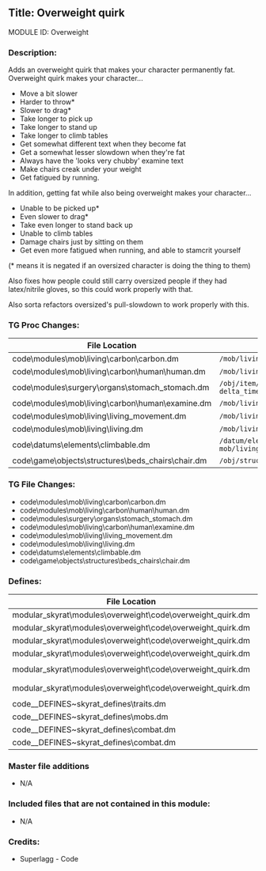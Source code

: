 ## Title: Overweight quirk

MODULE ID: Overweight

### Description:

Adds an overweight quirk that makes your character permanently fat.
Overweight quirk makes your character...
- Move a bit slower
- Harder to throw*
- Slower to drag*
- Take longer to pick up
- Take longer to stand up
- Take longer to climb tables
- Get somewhat different text when they become fat
- Get a somewhat lesser slowdown when they're fat
- Always have the 'looks very chubby' examine text
- Make chairs creak under your weight
- Get fatigued by running.

In addition, getting fat while also being overweight makes your character...
- Unable to be picked up*
- Even slower to drag*
- Take even longer to stand back up
- Unable to climb tables
- Damage chairs just by sitting on them
- Get even more fatigued when running, and able to stamcrit yourself

(* means it is negated if an oversized character is doing the thing to them)

Also fixes how people could still carry oversized people if they had latex/nitrile gloves, so this could work properly with that.

Also sorta refactors oversized's pull-slowdown to work properly with this.

### TG Proc Changes:

File Location | Changed TG Proc
------------- | ---------------
code\modules\mob\living\carbon\carbon.dm | `/mob/living/carbon/throw_item(atom/target)`
code\modules\mob\living\carbon\human\human.dm | `/mob/living/carbon/human/proc/fireman_carry(mob/living/carbon/target)`
code\modules\surgery\organs\stomach\_stomach.dm | `/obj/item/organ/stomach/proc/handle_hunger(mob/living/carbon/human/human, delta_time, times_fired)`
code\modules\mob\living\carbon\human\examine.dm | `/mob/living/carbon/human/examine(mob/user)`
code\modules\mob\living\living_movement.dm | `/mob/living/proc/update_pull_movespeed()`
code\modules\mob\living\living.dm | `/mob/living/proc/get_up(instant = FALSE)`
code\datums\elements\climbable.dm | `/datum/element/climbable/proc/climb_structure(atom/climbed_thing, mob/living/user, params)`
code\game\objects\structures\beds_chairs\chair.dm | `/obj/structure/chair/post_buckle_mob(mob/living/M)`


### TG File Changes:

- code\modules\mob\living\carbon\carbon.dm
- code\modules\mob\living\carbon\human\human.dm
- code\modules\surgery\organs\stomach\_stomach.dm
- code\modules\mob\living\carbon\human\examine.dm
- code\modules\mob\living\living_movement.dm
- code\modules\mob\living\living.dm
- code\datums\elements\climbable.dm
- code\game\objects\structures\beds_chairs\chair.dm

### Defines:

File Location | Defines
------------- | -------
modular_skyrat\modules\overweight\code\overweight_quirk.dm | `#define OVERWEIGHT_SPEED_SLOWDOWN`
modular_skyrat\modules\overweight\code\overweight_quirk.dm | `#define OVERWEIGHT_STAMINA_LOSS`
modular_skyrat\modules\overweight\code\overweight_quirk.dm | `#define OVERWEIGHT_AND_FAT_STAMINA_LOSS`
modular_skyrat\modules\overweight\code\overweight_quirk.dm | `#define OVERWEIGHT_STAMINA_DAMAGE_CAP`
modular_skyrat\modules\overweight\code\overweight_quirk.dm | `#define OVERWEIGHT_AND_FAT_CHAIR_COMPLAIN_CHANCE`
modular_skyrat\modules\overweight\code\overweight_quirk.dm | `#define OVERWEIGHT_AND_FAT_CHAIR_DAMAGE_MULTIPLIER`
code\__DEFINES\~skyrat_defines\traits.dm | `#define TRAIT_OVERWEIGHT`
code\__DEFINES\~skyrat_defines\mobs.dm | `#define PULL_OVERWEIGHT_SLOWDOWN`
code\__DEFINES\~skyrat_defines\combat.dm | `#define GET_UP_OVERWEIGHT`
code\__DEFINES\~skyrat_defines\combat.dm | `#define GET_UP_OVERWEIGHT_AND_FAT`


### Master file additions

- N/A

### Included files that are not contained in this module:

- N/A

### Credits:
- Superlagg - Code
